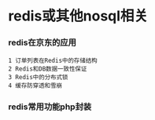 # redis或其他nosql相关

### redis在京东的应用
    
    1 订单列表在Redis中的存储结构
    2 Redis和DB数据一致性保证
    3 Redis中的分布式锁
    4 缓存防穿透和雪崩

### redis常用功能php封装
